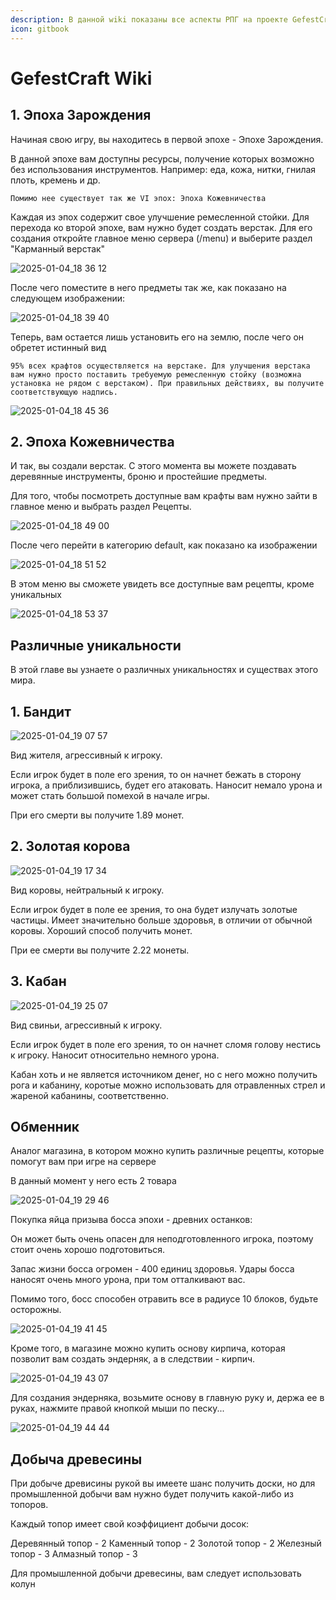 ```yaml
---
description: В данной wiki показаны все аспекты РПГ на проекте GefestCraft
icon: gitbook
---
```


# GefestCraft Wiki



## 1.     Эпоха Зарождения

Начиная свою игру, вы находитесь в первой эпохе - Эпохе Зарождения.

В данной эпохе вам доступны ресурсы, получение которых возможно без использования инструментов.           Например: еда, кожа, нитки, гнилая плоть, кремень и др.

```
Помимо нее существует так же VI эпох: Эпоха Кожевничества

```


 Каждая из эпох содержит свое улучшение ремесленной стойки. Для перехода ко второй эпохе, вам нужно будет создать верстак.
 Для его создания откройте главное меню сервера (/menu) и выберите раздел "Карманный верстак"


![2025-01-04_18 36 12](https://github.com/user-attachments/assets/ea12af68-78ae-4c15-baee-b7d1f819e2ce)
&#x20;


 После чего поместите в него предметы так же, как показано на следующем изображении:


![2025-01-04_18 39 40](https://github.com/user-attachments/assets/47c73d61-1ac7-42da-8191-eb7792661f30)


Теперь, вам остается лишь установить его на землю, после чего он обретет истинный вид
```
95% всех крафтов осуществляется на верстаке. Для улучшения верстака вам нужно просто поставить требуемую ремесленную стойку (возможна установка не рядом с верстаком). При правильных действиях, вы получите соответствующую надпись.
```


![2025-01-04_18 45 36](https://github.com/user-attachments/assets/a9fbd2f9-52da-4222-8ae4-d4fbc6012638)






## 2.     Эпоха Кожевничества

И так, вы создали верстак. С этого момента вы можете поздавать деревянные инструменты, броню и простейшие предметы.


Для того, чтобы посмотреть доступные вам крафты вам нужно зайти в главное меню и выбрать раздел Рецепты.

![2025-01-04_18 49 00](https://github.com/user-attachments/assets/4a7c29b2-2ad9-4ee8-b6ab-70b02a44dc87)

После чего перейти в категорию default, как показано ка изображении

![2025-01-04_18 51 52](https://github.com/user-attachments/assets/25e0fcf1-8566-4503-954b-0d0cbad14a97)

В этом меню вы сможете увидеть все доступные вам рецепты, кроме уникальных

![2025-01-04_18 53 37](https://github.com/user-attachments/assets/86c2a847-ef45-4676-839b-297cd2e0d238)



##    Различные уникальности

В этой главе вы узнаете о различных уникальностях и существах этого мира.

##               1. Бандит  
![2025-01-04_19 07 57](https://github.com/user-attachments/assets/5b1d9422-b245-4036-b69d-68fa5ba6a824)

Вид жителя, агрессивный к игроку.

Если игрок будет в поле его зрения, то он начнет бежать в сторону игрока, а приблизившись, будет его атаковать.
Наносит немало урона и может стать большой помехой в начале игры.

При его смерти вы получите 1.89 монет.


##               2. Золотая корова  
![2025-01-04_19 17 34](https://github.com/user-attachments/assets/64ae239a-700a-4e90-bf0e-843db76d74fc)


Вид коровы, нейтральный к игроку.

Если игрок будет в поле ее зрения, то она будет излучать золотые частицы.
Имеет значительно больше здоровья, в отличии от обычной коровы.
Хороший способ получить монет.

При ее смерти вы получите 2.22 монеты.


##               3. Кабан
![2025-01-04_19 25 07](https://github.com/user-attachments/assets/c1cd42dc-3a2e-4bab-bdc5-5a94026c4f13)


Вид свиньи, агрессивный к игроку.

Если игрок будет в поле его зрения, то он начнет сломя голову нестись к игроку.
Наносит относительно немного урона.

Кабан хоть и не является источником денег, но с него можно получить рога и кабанину, коротые можно использовать 
для отравленных стрел и жареной кабанины, соответственно.



##               Обменник

Аналог магазина, в котором можно купить различные рецепты, которые помогут вам при игре на сервере

В данный момент у него есть 2 товара

![2025-01-04_19 29 46](https://github.com/user-attachments/assets/25f1d4db-eb25-4ae3-b787-e026d684ab6e)

Покупка яйца призыва босса эпохи - древних останков:

Он может быть очень опасен для неподготовленного игрока,
поэтому стоит очень хорошо подготовиться.

Запас жизни босса огромен - 400 единиц здоровья.
Удары босса наносят очень много урона, при том отталкивают вас.

Помимо того, босс способен отравить все в радиусе 10 блоков, будьте осторожны.

![2025-01-04_19 41 45](https://github.com/user-attachments/assets/ff847362-7cb7-41f2-9cba-6c4e8715a875)


Кроме того, в магазине можно купить основу кирпича, которая позволит вам создать эндерняк, а в следствии - кирпич.

![2025-01-04_19 43 07](https://github.com/user-attachments/assets/cc88720c-f5a7-4c54-ab58-dfdda6c25c7a)

Для создания эндерняка, возьмите основу в главную руку и, держа ее в руках, нажмите правой кнопкой мыши по песку...

![2025-01-04_19 44 44](https://github.com/user-attachments/assets/746a73a6-0c7c-4387-ab9a-d6f0dfbb9d15)

##               Добыча древесины

При добыче древисины рукой вы имеете шанс получить доски, но для промышленной добычи вам нужно будет получить какой-либо из топоров.

Каждый топор имеет свой коэффициент добычи досок:

Деревянный топор - 2
Каменный топор - 2
Золотой топор - 2
Железный топор - 3
Алмазный топор - 3

Для промышленной добычи древесины, вам следует использовать колун 
